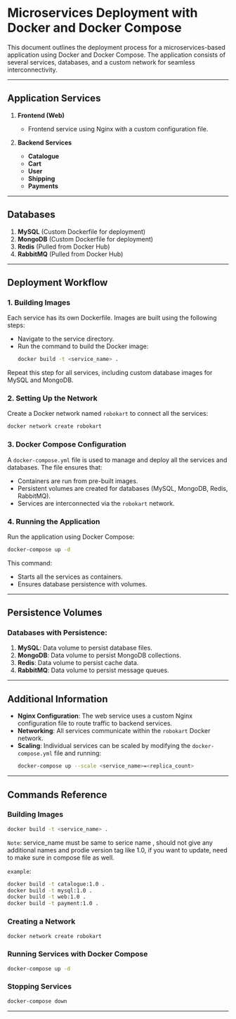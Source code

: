 # Microservices Deployment with Docker and Docker Compose

This document outlines the deployment process for a microservices-based application using Docker and Docker Compose. The application consists of several services, databases, and a custom network for seamless interconnectivity.

---

## Application Services
1. **Frontend (Web)**
   - Frontend service using Nginx with a custom configuration file.

2. **Backend Services**
   - **Catalogue**
   - **Cart**
   - **User**
   - **Shipping**
   - **Payments**

---

## Databases
1. **MySQL** (Custom Dockerfile for deployment)
2. **MongoDB** (Custom Dockerfile for deployment)
3. **Redis** (Pulled from Docker Hub)
4. **RabbitMQ** (Pulled from Docker Hub)

---

## Deployment Workflow
### 1. Building Images
Each service has its own Dockerfile. Images are built using the following steps:
- Navigate to the service directory.
- Run the command to build the Docker image:
  ```bash
  docker build -t <service_name> .
  ```

Repeat this step for all services, including custom database images for MySQL and MongoDB.

### 2. Setting Up the Network
Create a Docker network named `robokart` to connect all the services:
```bash
docker network create robokart
```

### 3. Docker Compose Configuration
A `docker-compose.yml` file is used to manage and deploy all the services and databases. The file ensures that:
- Containers are run from pre-built images.
- Persistent volumes are created for databases (MySQL, MongoDB, Redis, RabbitMQ).
- Services are interconnected via the `robokart` network.

### 4. Running the Application
Run the application using Docker Compose:
```bash
docker-compose up -d
```

This command:
- Starts all the services as containers.
- Ensures database persistence with volumes.

---

## Persistence Volumes
### Databases with Persistence:
1. **MySQL**: Data volume to persist database files.
2. **MongoDB**: Data volume to persist MongoDB collections.
3. **Redis**: Data volume to persist cache data.
4. **RabbitMQ**: Data volume to persist message queues.

---

## Additional Information
- **Nginx Configuration**: The web service uses a custom Nginx configuration file to route traffic to backend services.
- **Networking**: All services communicate within the `robokart` Docker network.
- **Scaling**: Individual services can be scaled by modifying the `docker-compose.yml` file and running:
  ```bash
  docker-compose up --scale <service_name>=<replica_count>
  ```

---

## Commands Reference
### Building Images
```bash
docker build -t <service_name> .
```
``Note``: service_name must be same to serice name , should not give any additional names and prodie version tag like 1.0, if you want to update, need to make sure in compose file as well.

```example```: 
```bash
docker build -t catalogue:1.0 .
docker build -t mysql:1.0 .
docker build -t web:1.0 .
docker build -t payment:1.0 .
```

### Creating a Network
```bash
docker network create robokart
```

### Running Services with Docker Compose
```bash
docker-compose up -d
```

### Stopping Services
```bash
docker-compose down
```

---



